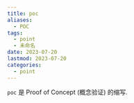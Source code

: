 ```yaml
---
title: poc
aliases:
  - POC
tags:
  - point
  - 未命名
date: 2023-07-20
lastmod: 2023-07-20
categories:
  - point
---
```


`poc` 是 Proof of Concept (概念验证) 的缩写.
